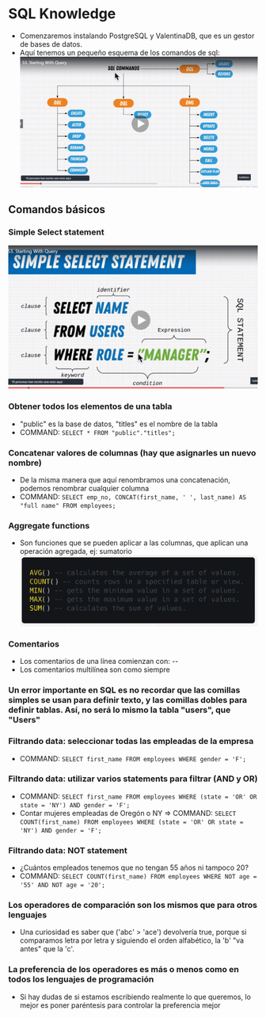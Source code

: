 # SQL Knowledge

* Comenzaremos instalando PostgreSQL y ValentinaDB, que es un gestor de bases de datos.
* Aquí tenemos un pequeño esquema de los comandos de sql:    
![Esquema](./images/1.PNG)

## Comandos básicos
### Simple Select statement  
![Simple Select statement](./images/2.PNG)

### Obtener todos los elementos de una tabla
* "public" es la base de datos, "titles" es el nombre de la tabla
* COMMAND: ```SELECT * FROM "public"."titles";```

### Concatenar valores de columnas (hay que asignarles un nuevo nombre)
* De la misma manera que aquí renombramos una concatenación, podemos renombrar cualquier columna
* COMMAND: ```SELECT emp_no, CONCAT(first_name, ' ', last_name) AS "full name" FROM employees;```

### Aggregate functions
* Son funciones que se pueden aplicar a las columnas, que aplican una operación agregada, ej: sumatorio
![Aggregate functions](./images/3.PNG)

### Comentarios
* Los comentarios de una línea comienzan con: -- 
* Los comentarios multilínea son como siempre

### Un error importante en SQL es no recordar que las comillas simples se usan para definir texto, y las comillas dobles para definir tablas. Así, no será lo mismo la tabla "users", que "Users"

### Filtrando data: seleccionar todas las empleadas de la empresa
* COMMAND: ```SELECT first_name FROM employees WHERE gender = 'F';```

### Filtrando data: utilizar varios statements para filtrar (AND y OR)
* COMMAND: ```SELECT first_name FROM employees WHERE (state = 'OR' OR state = 'NY') AND gender = 'F';```
* Contar mujeres empleadas de Oregón o NY => COMMAND: ```SELECT COUNT(first_name) FROM employees WHERE (state = 'OR' OR state = 'NY') AND gender = 'F';```

### Filtrando data: NOT statement
* ¿Cuántos empleados tenemos que no tengan 55 años ni tampoco 20?
* COMMAND: ```SELECT COUNT(first_name) FROM employees WHERE NOT age = '55' AND NOT age = '20';```

### Los operadores de comparación son los mismos que para otros lenguajes
* Una curiosidad es saber que ('abc' > 'ace') devolvería true, porque si comparamos letra por letra y siguiendo el orden alfabético, la 'b' "va antes" que la 'c'.

### La preferencia de los operadores es más o menos como en todos los lenguajes de programación
* Si hay dudas de si estamos escribiendo realmente lo que queremos, lo mejor es poner paréntesis para controlar la preferencia mejor